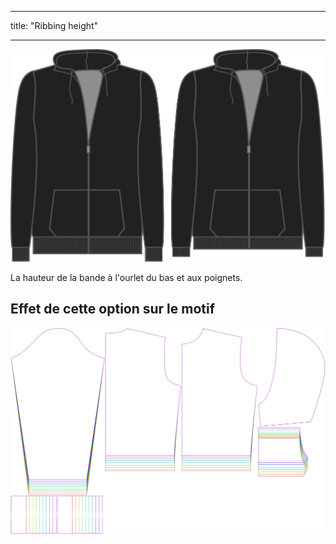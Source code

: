 - - -
title: "Ribbing height"
- - -

![Hauteur de bord côte](ribbingheight.svg)

La hauteur de la bande à l'ourlet du bas et aux poignets.

## Effet de cette option sur le motif

![Cette image montre l'effet de cette option en superposant plusieurs variantes qui ont une valeur différente pour cette option](huey_ribbingheight_sample.svg "Effet de cette option sur le modèle")

